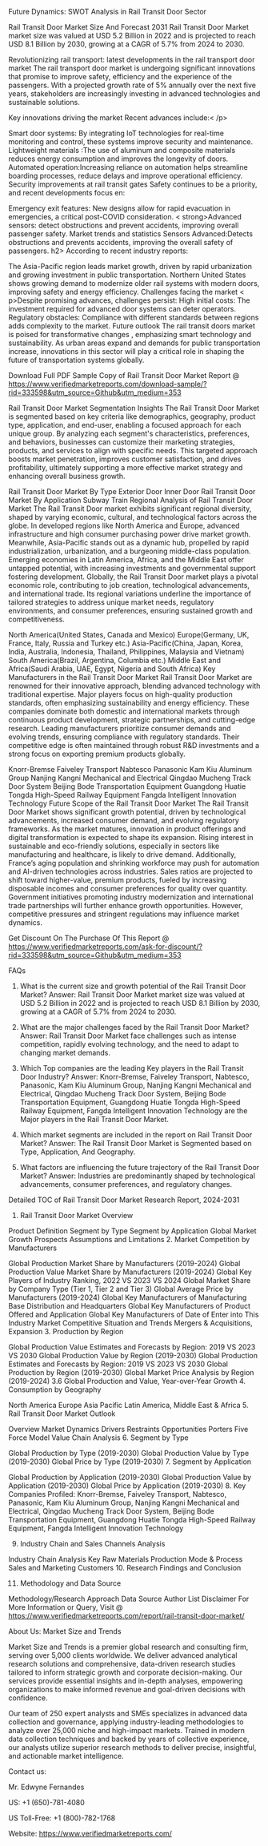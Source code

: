 Future Dynamics: SWOT Analysis in Rail Transit Door Sector


Rail Transit Door Market Size And Forecast 2031
Rail Transit Door Market market size was valued at USD 5.2 Billion in 2022 and is projected to reach USD 8.1 Billion by 2030, growing at a CAGR of 5.7% from 2024 to 2030.

Revolutionizing rail transport: latest developments in the rail transport door market
The rail transport door market is undergoing significant innovations that promise to improve safety, efficiency and the experience of the passengers. With a projected growth rate of 5% annually over the next five years, stakeholders are increasingly investing in advanced technologies and sustainable solutions.

Key innovations driving the market
Recent advances include:< /p>

Smart door systems: By integrating IoT technologies for real-time monitoring and control, these systems improve security and maintenance.
Lightweight materials :The use of aluminum and composite materials reduces energy consumption and improves the longevity of doors.
Automated operation:Increasing reliance on automation helps streamline boarding processes, reduce delays and improve operational efficiency.
Security improvements at rail transit gates
Safety continues to be a priority, and recent developments focus en:

Emergency exit features: New designs allow for rapid evacuation in emergencies, a critical post-COVID consideration.
< strong>Advanced sensors: detect obstructions and prevent accidents, improving overall passenger safety.
Market trends and statistics
Sensors Advanced:Detects obstructions and prevents accidents, improving the overall safety of passengers. h2>
According to recent industry reports:

The Asia-Pacific region leads market growth, driven by rapid urbanization and growing investment in public transportation.
Northern United States shows growing demand to modernize older rail systems with modern doors, improving safety and energy efficiency.
Challenges facing the market
< p>Despite promising advances, challenges persist:
High initial costs: The investment required for advanced door systems can deter operators.
Regulatory obstacles: Compliance with different standards between regions adds complexity to the market.
Future outlook
The rail transit doors market is poised for transformative changes , emphasizing smart technology and sustainability. As urban areas expand and demands for public transportation increase, innovations in this sector will play a critical role in shaping the future of transportation systems globally.

Download Full PDF Sample Copy of Rail Transit Door Market Report @ https://www.verifiedmarketreports.com/download-sample/?rid=333598&utm_source=Github&utm_medium=353

Rail Transit Door Market Segmentation Insights
The Rail Transit Door Market is segmented based on key criteria like demographics, geography, product type, application, and end-user, enabling a focused approach for each unique group. By analyzing each segment's characteristics, preferences, and behaviors, businesses can customize their marketing strategies, products, and services to align with specific needs. This targeted approach boosts market penetration, improves customer satisfaction, and drives profitability, ultimately supporting a more effective market strategy and enhancing overall business growth.

Rail Transit Door Market By Type
Exterior Door
Inner Door
Rail Transit Door Market By Application
Subway
Train
Regional Analysis of Rail Transit Door Market
The Rail Transit Door market exhibits significant regional diversity, shaped by varying economic, cultural, and technological factors across the globe. In developed regions like North America and Europe, advanced infrastructure and high consumer purchasing power drive market growth. Meanwhile, Asia-Pacific stands out as a dynamic hub, propelled by rapid industrialization, urbanization, and a burgeoning middle-class population. Emerging economies in Latin America, Africa, and the Middle East offer untapped potential, with increasing investments and governmental support fostering development. Globally, the Rail Transit Door market plays a pivotal economic role, contributing to job creation, technological advancements, and international trade. Its regional variations underline the importance of tailored strategies to address unique market needs, regulatory environments, and consumer preferences, ensuring sustained growth and competitiveness.

North America(United States, Canada and Mexico)
Europe(Germany, UK, France, Italy, Russia and Turkey etc.)
Asia-Pacific(China, Japan, Korea, India, Australia, Indonesia, Thailand, Philippines, Malaysia and Vietnam)
South America(Brazil, Argentina, Columbia etc.)
Middle East and Africa(Saudi Arabia, UAE, Egypt, Nigeria and South Africa)
Key Manufacturers in the Rail Transit Door Market
Rail Transit Door Market are renowned for their innovative approach, blending advanced technology with traditional expertise. Major players focus on high-quality production standards, often emphasizing sustainability and energy efficiency. These companies dominate both domestic and international markets through continuous product development, strategic partnerships, and cutting-edge research. Leading manufacturers prioritize consumer demands and evolving trends, ensuring compliance with regulatory standards. Their competitive edge is often maintained through robust R&D investments and a strong focus on exporting premium products globally.

Knorr-Bremse
Faiveley Transport
Nabtesco
Panasonic
Kam Kiu Aluminum Group
Nanjing Kangni Mechanical and Electrical
Qingdao Mucheng Track Door System
Beijing Bode Transportation Equipment
Guangdong Huatie Tongda High-Speed Railway Equipment
Fangda Intelligent Innovation Technology
Future Scope of the Rail Transit Door Market
The Rail Transit Door Market shows significant growth potential, driven by technological advancements, increased consumer demand, and evolving regulatory frameworks. As the market matures, innovation in product offerings and digital transformation is expected to shape its expansion. Rising interest in sustainable and eco-friendly solutions, especially in sectors like manufacturing and healthcare, is likely to drive demand. Additionally, France’s aging population and shrinking workforce may push for automation and AI-driven technologies across industries. Sales ratios are projected to shift toward higher-value, premium products, fueled by increasing disposable incomes and consumer preferences for quality over quantity. Government initiatives promoting industry modernization and international trade partnerships will further enhance growth opportunities. However, competitive pressures and stringent regulations may influence market dynamics.

Get Discount On The Purchase Of This Report @ https://www.verifiedmarketreports.com/ask-for-discount/?rid=333598&utm_source=Github&utm_medium=353

FAQs
1. What is the current size and growth potential of the Rail Transit Door Market?
Answer: Rail Transit Door Market market size was valued at USD 5.2 Billion in 2022 and is projected to reach USD 8.1 Billion by 2030, growing at a CAGR of 5.7% from 2024 to 2030.

2. What are the major challenges faced by the Rail Transit Door Market?
Answer: Rail Transit Door Market face challenges such as intense competition, rapidly evolving technology, and the need to adapt to changing market demands.

3. Which Top companies are the leading Key players in the Rail Transit Door Industry?
Answer: Knorr-Bremse, Faiveley Transport, Nabtesco, Panasonic, Kam Kiu Aluminum Group, Nanjing Kangni Mechanical and Electrical, Qingdao Mucheng Track Door System, Beijing Bode Transportation Equipment, Guangdong Huatie Tongda High-Speed Railway Equipment, Fangda Intelligent Innovation Technology are the Major players in the Rail Transit Door Market.

4. Which market segments are included in the report on Rail Transit Door Market?
Answer: The Rail Transit Door Market is Segmented based on Type, Application, And Geography.

5. What factors are influencing the future trajectory of the Rail Transit Door Market?
Answer: Industries are predominantly shaped by technological advancements, consumer preferences, and regulatory changes.

Detailed TOC of Rail Transit Door Market Research Report, 2024-2031
1. Rail Transit Door Market Overview

Product Definition
Segment by Type
Segment by Application
Global Market Growth Prospects
Assumptions and Limitations
2. Market Competition by Manufacturers

Global Production Market Share by Manufacturers (2019-2024)
Global Production Value Market Share by Manufacturers (2019-2024)
Global Key Players of Industry Ranking, 2022 VS 2023 VS 2024
Global Market Share by Company Type (Tier 1, Tier 2 and Tier 3)
Global Average Price by Manufacturers (2019-2024)
Global Key Manufacturers of Manufacturing Base Distribution and Headquarters
Global Key Manufacturers of Product Offered and Application
Global Key Manufacturers of Date of Enter into This Industry
Market Competitive Situation and Trends
Mergers & Acquisitions, Expansion
3. Production by Region

Global Production Value Estimates and Forecasts by Region: 2019 VS 2023 VS 2030
Global Production Value by Region (2019-2030)
Global Production Estimates and Forecasts by Region: 2019 VS 2023 VS 2030
Global Production by Region (2019-2030)
Global Market Price Analysis by Region (2019-2024) 3.6 Global Production and Value, Year-over-Year Growth
4. Consumption by Geography

North America
Europe
Asia Pacific
Latin America, Middle East & Africa
5. Rail Transit Door Market Outlook

Overview
Market Dynamics
Drivers
Restraints
Opportunities
Porters Five Force Model
Value Chain Analysis 
6. Segment by Type

Global Production by Type (2019-2030)
Global Production Value by Type (2019-2030)
Global Price by Type (2019-2030)
7. Segment by Application

Global Production by Application (2019-2030)
Global Production Value by Application (2019-2030)
Global Price by Application (2019-2030)
8. Key Companies Profiled: Knorr-Bremse, Faiveley Transport, Nabtesco, Panasonic, Kam Kiu Aluminum Group, Nanjing Kangni Mechanical and Electrical, Qingdao Mucheng Track Door System, Beijing Bode Transportation Equipment, Guangdong Huatie Tongda High-Speed Railway Equipment, Fangda Intelligent Innovation Technology

9. Industry Chain and Sales Channels Analysis

Industry Chain Analysis
Key Raw Materials
Production Mode & Process
Sales and Marketing
Customers
10. Research Findings and Conclusion

11. Methodology and Data Source

Methodology/Research Approach
Data Source
Author List
Disclaimer
For More Information or Query, Visit @ https://www.verifiedmarketreports.com/report/rail-transit-door-market/

About Us: Market Size and Trends

Market Size and Trends is a premier global research and consulting firm, serving over 5,000 clients worldwide. We deliver advanced analytical research solutions and comprehensive, data-driven research studies tailored to inform strategic growth and corporate decision-making. Our services provide essential insights and in-depth analyses, empowering organizations to make informed revenue and goal-driven decisions with confidence.

Our team of 250 expert analysts and SMEs specializes in advanced data collection and governance, applying industry-leading methodologies to analyze over 25,000 niche and high-impact markets. Trained in modern data collection techniques and backed by years of collective experience, our analysts utilize superior research methods to deliver precise, insightful, and actionable market intelligence.

Contact us:

Mr. Edwyne Fernandes

US: +1 (650)-781-4080

US Toll-Free: +1 (800)-782-1768

Website: https://www.verifiedmarketreports.com/
